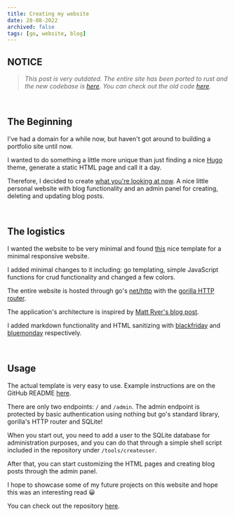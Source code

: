 ```yaml
---
title: Creating my website
date: 28-08-2022
archived: false
tags: [go, website, blog]
---
```


## NOTICE

>_This post is very outdated. The entire site has been ported to rust and the new
>codebase is [here](https://github.com/vilhelmbergsoe/site). You can check out
>the old code [here](https://github.com/vilhelmbergsoe/sb)._

<br/>

## The Beginning

I've had a domain for a while now, but haven't got around to building a
portfolio site until now.

I wanted to do something a little more unique than just finding a nice
[Hugo](https://gohugo.io/) theme, generate a static HTML page and call it a day.

Therefore, I decided to create [what you're looking at
now](https://github.com/vilhelmbergsoe/sb/). A nice little personal website with
blog functionality and an admin panel for creating, deleting and updating blog
posts.

<br/>

## The logistics

I wanted the website to be very minimal and found [this](https://minwiz.com/)
nice template for a minimal responsive website.

I added minimal changes to it including: go templating, simple JavaScript
functions for crud functionality and changed a few colors.

The entire website is hosted through go's
[net/http](https://pkg.go.dev/net/http/) with the [gorilla HTTP
router](https://github.com/gorilla/mux/).

The application's architecture is inspired by [Matt Ryer's blog
post](https://pace.dev/blog/2018/05/09/how-I-write-http-services-after-eight-years.html).

I added markdown functionality and HTML sanitizing with
[blackfriday](https://github.com/russross/blackfriday/) and
[bluemonday](https://github.com/microcosm-cc/bluemonday) respectively.

<br/>

## Usage

The actual template is very easy to use. Example instructions are on the GitHub
README [here](https://github.com/vilhelmbergsoe/sb/).

There are only two endpoints: `/` and `/admin`. The admin endpoint is protected
by basic authentication using nothing but go's standard library, gorilla's HTTP
router and SQLite!

When you start out, you need to add a user to the SQLite database for
administration purposes, and you can do that through a simple shell script
included in the repository under `/tools/createuser`.

After that, you can start customizing the HTML pages and creating blog posts
through the admin panel.

I hope to showcase some of my future projects on this website and hope this was
an interesting read 😀

You can check out the repository [here](https://github.com/vilhelmbergsoe/sb/).
